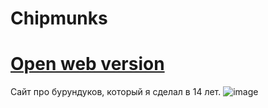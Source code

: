 # Chipmunks
# [Open web version](https://danilaverbytskyy.github.io/Chipmunks/)
Сайт про бурундуков, который я сделал в 14 лет.
![image](https://github.com/danilaverbytskyy/Chipmunks/assets/97106552/ac1ca14a-ff2b-474b-972e-6e46f66970d1)
